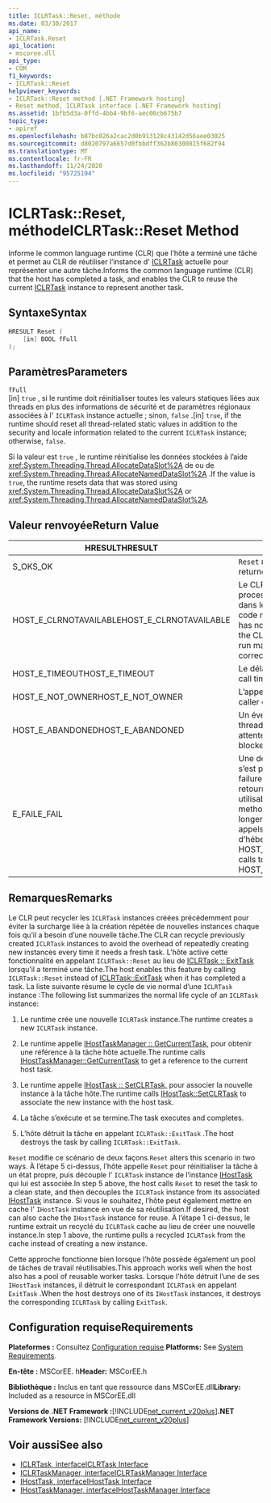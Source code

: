 ```yaml
---
title: ICLRTask::Reset, méthode
ms.date: 03/30/2017
api_name:
- ICLRTask.Reset
api_location:
- mscoree.dll
api_type:
- COM
f1_keywords:
- ICLRTask::Reset
helpviewer_keywords:
- ICLRTask::Reset method [.NET Framework hosting]
- Reset method, ICLRTask interface [.NET Framework hosting]
ms.assetid: 1bfb5d3a-0ffd-4bb4-9bf6-aec00cb675b7
topic_type:
- apiref
ms.openlocfilehash: b87bc026a2cac2d0b913128c43142d56aee03025
ms.sourcegitcommit: d8020797a6657d0fbbdff362b80300815f682f94
ms.translationtype: MT
ms.contentlocale: fr-FR
ms.lasthandoff: 11/24/2020
ms.locfileid: "95725194"
---
```

# <a name="iclrtaskreset-method"></a><span data-ttu-id="65ed9-102">ICLRTask::Reset, méthode</span><span class="sxs-lookup"><span data-stu-id="65ed9-102">ICLRTask::Reset Method</span></span>

<span data-ttu-id="65ed9-103">Informe le common language runtime (CLR) que l’hôte a terminé une tâche et permet au CLR de réutiliser l’instance d' [ICLRTask](iclrtask-interface.md) actuelle pour représenter une autre tâche.</span><span class="sxs-lookup"><span data-stu-id="65ed9-103">Informs the common language runtime (CLR) that the host has completed a task, and enables the CLR to reuse the current [ICLRTask](iclrtask-interface.md) instance to represent another task.</span></span>  
  
## <a name="syntax"></a><span data-ttu-id="65ed9-104">Syntaxe</span><span class="sxs-lookup"><span data-stu-id="65ed9-104">Syntax</span></span>  
  
```cpp  
HRESULT Reset (  
    [in] BOOL fFull  
);  
```  
  
## <a name="parameters"></a><span data-ttu-id="65ed9-105">Paramètres</span><span class="sxs-lookup"><span data-stu-id="65ed9-105">Parameters</span></span>  

 `fFull`  
 <span data-ttu-id="65ed9-106">[in] `true` , si le runtime doit réinitialiser toutes les valeurs statiques liées aux threads en plus des informations de sécurité et de paramètres régionaux associées à l' `ICLRTask` instance actuelle ; sinon, `false` .</span><span class="sxs-lookup"><span data-stu-id="65ed9-106">[in] `true`, if the runtime should reset all thread-related static values in addition to the security and locale information related to the current `ICLRTask` instance; otherwise, `false`.</span></span>  
  
 <span data-ttu-id="65ed9-107">Si la valeur est `true` , le runtime réinitialise les données stockées à l’aide <xref:System.Threading.Thread.AllocateDataSlot%2A> de ou de <xref:System.Threading.Thread.AllocateNamedDataSlot%2A> .</span><span class="sxs-lookup"><span data-stu-id="65ed9-107">If the value is `true`, the runtime resets data that was stored using <xref:System.Threading.Thread.AllocateDataSlot%2A> or <xref:System.Threading.Thread.AllocateNamedDataSlot%2A>.</span></span>  
  
## <a name="return-value"></a><span data-ttu-id="65ed9-108">Valeur renvoyée</span><span class="sxs-lookup"><span data-stu-id="65ed9-108">Return Value</span></span>  
  
|<span data-ttu-id="65ed9-109">HRESULT</span><span class="sxs-lookup"><span data-stu-id="65ed9-109">HRESULT</span></span>|<span data-ttu-id="65ed9-110">Description</span><span class="sxs-lookup"><span data-stu-id="65ed9-110">Description</span></span>|  
|-------------|-----------------|  
|<span data-ttu-id="65ed9-111">S_OK</span><span class="sxs-lookup"><span data-stu-id="65ed9-111">S_OK</span></span>|<span data-ttu-id="65ed9-112">`Reset` retourné avec succès.</span><span class="sxs-lookup"><span data-stu-id="65ed9-112">`Reset` returned successfully.</span></span>|  
|<span data-ttu-id="65ed9-113">HOST_E_CLRNOTAVAILABLE</span><span class="sxs-lookup"><span data-stu-id="65ed9-113">HOST_E_CLRNOTAVAILABLE</span></span>|<span data-ttu-id="65ed9-114">Le CLR n’a pas été chargé dans un processus, ou le CLR est dans un État dans lequel il ne peut pas exécuter de code managé ou traiter l’appel.</span><span class="sxs-lookup"><span data-stu-id="65ed9-114">The CLR has not been loaded into a process, or the CLR is in a state in which it cannot run managed code or process the call.</span></span> <span data-ttu-id="65ed9-115">correctement</span><span class="sxs-lookup"><span data-stu-id="65ed9-115">successfully</span></span>|  
|<span data-ttu-id="65ed9-116">HOST_E_TIMEOUT</span><span class="sxs-lookup"><span data-stu-id="65ed9-116">HOST_E_TIMEOUT</span></span>|<span data-ttu-id="65ed9-117">Le délai d’attente de l’appel a expiré.</span><span class="sxs-lookup"><span data-stu-id="65ed9-117">The call timed out.</span></span>|  
|<span data-ttu-id="65ed9-118">HOST_E_NOT_OWNER</span><span class="sxs-lookup"><span data-stu-id="65ed9-118">HOST_E_NOT_OWNER</span></span>|<span data-ttu-id="65ed9-119">L’appelant ne possède pas le verrou.</span><span class="sxs-lookup"><span data-stu-id="65ed9-119">The caller does not own the lock.</span></span>|  
|<span data-ttu-id="65ed9-120">HOST_E_ABANDONED</span><span class="sxs-lookup"><span data-stu-id="65ed9-120">HOST_E_ABANDONED</span></span>|<span data-ttu-id="65ed9-121">Un événement a été annulé alors qu’un thread ou une fibre bloqué était en attente.</span><span class="sxs-lookup"><span data-stu-id="65ed9-121">An event was canceled while a blocked thread or fiber was waiting on it.</span></span>|  
|<span data-ttu-id="65ed9-122">E_FAIL</span><span class="sxs-lookup"><span data-stu-id="65ed9-122">E_FAIL</span></span>|<span data-ttu-id="65ed9-123">Une défaillance catastrophique inconnue s’est produite.</span><span class="sxs-lookup"><span data-stu-id="65ed9-123">An unknown catastrophic failure occurred.</span></span> <span data-ttu-id="65ed9-124">Quand une méthode retourne E_FAIL, le CLR n’est plus utilisable dans le processus.</span><span class="sxs-lookup"><span data-stu-id="65ed9-124">When a method returns E_FAIL, the CLR is no longer usable within the process.</span></span> <span data-ttu-id="65ed9-125">Les appels suivants aux méthodes d’hébergement retournent HOST_E_CLRNOTAVAILABLE.</span><span class="sxs-lookup"><span data-stu-id="65ed9-125">Subsequent calls to hosting methods return HOST_E_CLRNOTAVAILABLE.</span></span>|  
  
## <a name="remarks"></a><span data-ttu-id="65ed9-126">Remarques</span><span class="sxs-lookup"><span data-stu-id="65ed9-126">Remarks</span></span>  

 <span data-ttu-id="65ed9-127">Le CLR peut recycler les `ICLRTask` instances créées précédemment pour éviter la surcharge liée à la création répétée de nouvelles instances chaque fois qu’il a besoin d’une nouvelle tâche.</span><span class="sxs-lookup"><span data-stu-id="65ed9-127">The CLR can recycle previously created `ICLRTask` instances to avoid the overhead of repeatedly creating new instances every time it needs a fresh task.</span></span> <span data-ttu-id="65ed9-128">L’hôte active cette fonctionnalité en appelant `ICLRTask::Reset` au lieu de [ICLRTask :: ExitTask](iclrtask-exittask-method.md) lorsqu’il a terminé une tâche.</span><span class="sxs-lookup"><span data-stu-id="65ed9-128">The host enables this feature by calling `ICLRTask::Reset` instead of [ICLRTask::ExitTask](iclrtask-exittask-method.md) when it has completed a task.</span></span> <span data-ttu-id="65ed9-129">La liste suivante résume le cycle de vie normal d’une `ICLRTask` instance :</span><span class="sxs-lookup"><span data-stu-id="65ed9-129">The following list summarizes the normal life cycle of an `ICLRTask` instance:</span></span>  
  
1. <span data-ttu-id="65ed9-130">Le runtime crée une nouvelle `ICLRTask` instance.</span><span class="sxs-lookup"><span data-stu-id="65ed9-130">The runtime creates a new `ICLRTask` instance.</span></span>  
  
2. <span data-ttu-id="65ed9-131">Le runtime appelle [IHostTaskManager :: GetCurrentTask,](ihosttaskmanager-getcurrenttask-method.md) pour obtenir une référence à la tâche hôte actuelle.</span><span class="sxs-lookup"><span data-stu-id="65ed9-131">The runtime calls [IHostTaskManager::GetCurrentTask](ihosttaskmanager-getcurrenttask-method.md) to get a reference to the current host task.</span></span>  
  
3. <span data-ttu-id="65ed9-132">Le runtime appelle [IHostTask :: SetCLRTask,](ihosttask-setclrtask-method.md) pour associer la nouvelle instance à la tâche hôte.</span><span class="sxs-lookup"><span data-stu-id="65ed9-132">The runtime calls [IHostTask::SetCLRTask](ihosttask-setclrtask-method.md) to associate the new instance with the host task.</span></span>  
  
4. <span data-ttu-id="65ed9-133">La tâche s’exécute et se termine.</span><span class="sxs-lookup"><span data-stu-id="65ed9-133">The task executes and completes.</span></span>  
  
5. <span data-ttu-id="65ed9-134">L’hôte détruit la tâche en appelant `ICLRTask::ExitTask` .</span><span class="sxs-lookup"><span data-stu-id="65ed9-134">The host destroys the task by calling `ICLRTask::ExitTask`.</span></span>  
  
 <span data-ttu-id="65ed9-135">`Reset` modifie ce scénario de deux façons.</span><span class="sxs-lookup"><span data-stu-id="65ed9-135">`Reset` alters this scenario in two ways.</span></span> <span data-ttu-id="65ed9-136">À l’étape 5 ci-dessus, l’hôte appelle `Reset` pour réinitialiser la tâche à un état propre, puis découple l' `ICLRTask` instance de l’instance [IHostTask](ihosttask-interface.md) qui lui est associée.</span><span class="sxs-lookup"><span data-stu-id="65ed9-136">In step 5 above, the host calls `Reset` to reset the task to a clean state, and then decouples the `ICLRTask` instance from its associated [IHostTask](ihosttask-interface.md) instance.</span></span> <span data-ttu-id="65ed9-137">Si vous le souhaitez, l’hôte peut également mettre en cache l' `IHostTask` instance en vue de sa réutilisation.</span><span class="sxs-lookup"><span data-stu-id="65ed9-137">If desired, the host can also cache the `IHostTask` instance for reuse.</span></span> <span data-ttu-id="65ed9-138">À l’étape 1 ci-dessus, le runtime extrait un recyclé du `ICLRTask` cache au lieu de créer une nouvelle instance.</span><span class="sxs-lookup"><span data-stu-id="65ed9-138">In step 1 above, the runtime pulls a recycled `ICLRTask` from the cache instead of creating a new instance.</span></span>  
  
 <span data-ttu-id="65ed9-139">Cette approche fonctionne bien lorsque l’hôte possède également un pool de tâches de travail réutilisables.</span><span class="sxs-lookup"><span data-stu-id="65ed9-139">This approach works well when the host also has a pool of reusable worker tasks.</span></span> <span data-ttu-id="65ed9-140">Lorsque l’hôte détruit l’une de ses `IHostTask` instances, il détruit le correspondant `ICLRTask` en appelant `ExitTask` .</span><span class="sxs-lookup"><span data-stu-id="65ed9-140">When the host destroys one of its `IHostTask` instances, it destroys the corresponding `ICLRTask` by calling `ExitTask`.</span></span>  
  
## <a name="requirements"></a><span data-ttu-id="65ed9-141">Configuration requise</span><span class="sxs-lookup"><span data-stu-id="65ed9-141">Requirements</span></span>  

 <span data-ttu-id="65ed9-142">**Plateformes :** Consultez [Configuration requise](../../get-started/system-requirements.md).</span><span class="sxs-lookup"><span data-stu-id="65ed9-142">**Platforms:** See [System Requirements](../../get-started/system-requirements.md).</span></span>  
  
 <span data-ttu-id="65ed9-143">**En-tête :** MSCorEE. h</span><span class="sxs-lookup"><span data-stu-id="65ed9-143">**Header:** MSCorEE.h</span></span>  
  
 <span data-ttu-id="65ed9-144">**Bibliothèque :** Inclus en tant que ressource dans MSCorEE.dll</span><span class="sxs-lookup"><span data-stu-id="65ed9-144">**Library:** Included as a resource in MSCorEE.dll</span></span>  
  
 <span data-ttu-id="65ed9-145">**Versions de .NET Framework :**[!INCLUDE[net_current_v20plus](../../../../includes/net-current-v20plus-md.md)]</span><span class="sxs-lookup"><span data-stu-id="65ed9-145">**.NET Framework Versions:** [!INCLUDE[net_current_v20plus](../../../../includes/net-current-v20plus-md.md)]</span></span>  
  
## <a name="see-also"></a><span data-ttu-id="65ed9-146">Voir aussi</span><span class="sxs-lookup"><span data-stu-id="65ed9-146">See also</span></span>

- [<span data-ttu-id="65ed9-147">ICLRTask, interface</span><span class="sxs-lookup"><span data-stu-id="65ed9-147">ICLRTask Interface</span></span>](iclrtask-interface.md)
- [<span data-ttu-id="65ed9-148">ICLRTaskManager, interface</span><span class="sxs-lookup"><span data-stu-id="65ed9-148">ICLRTaskManager Interface</span></span>](iclrtaskmanager-interface.md)
- [<span data-ttu-id="65ed9-149">IHostTask, interface</span><span class="sxs-lookup"><span data-stu-id="65ed9-149">IHostTask Interface</span></span>](ihosttask-interface.md)
- [<span data-ttu-id="65ed9-150">IHostTaskManager, interface</span><span class="sxs-lookup"><span data-stu-id="65ed9-150">IHostTaskManager Interface</span></span>](ihosttaskmanager-interface.md)
